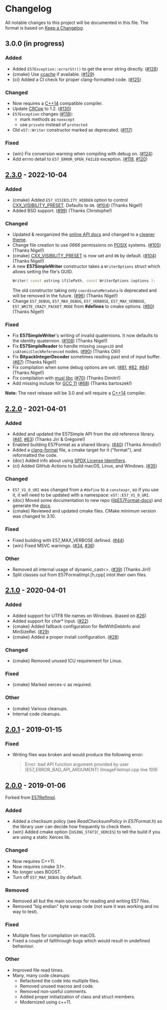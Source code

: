 # Changelog

All notable changes to this project will be documented in this file. The format is based on [Keep a Changelog](https://keepachangelog.com/en/1.0.0/).

## 3.0.0 (in progress)

### Added

- Added `E57Exception::errorStr()` to get the error string directly. ([#128](https://github.com/asmaloney/libE57Format/pull/128))
- {cmake} Use [ccache](https://ccache.dev/) if available. ([#129](https://github.com/asmaloney/libE57Format/pull/129))
- {ci} Added a CI check for proper clang-formatted code. ([#125](https://github.com/asmaloney/libE57Format/pull/125))

### Changed

- Now requires a [C++14](https://en.cppreference.com/w/cpp/14) compatible compiler.
- Update [CRCpp](https://github.com/d-bahr/CRCpp) to 1.2. ([#130](https://github.com/asmaloney/libE57Format/pull/130))
- `E57Exception` changes ([#118](https://github.com/asmaloney/libE57Format/pull/118)):
  - mark methods as `noexcept`
  - use `private` instead of `protected`
- Old `e57::Writer` constructor marked as deprecated. ([#117](https://github.com/asmaloney/libE57Format/pull/117))

### Fixed

- {win} Fix conversion warning when compiling with debug on. ([#124](https://github.com/asmaloney/libE57Format/pull/124))
- Add errno detail to `E57_ERROR_OPEN_FAILED` exception. ([#119](https://github.com/asmaloney/libE57Format/pull/119), [#120](https://github.com/asmaloney/libE57Format/pull/120))

## [2.3.0](https://github.com/asmaloney/libE57Format/releases/tag/v2.3.0) - 2022-10-04

### Added

- {cmake} Added `E57_VISIBILITY_HIDDEN` option to control [CXX_VISIBILITY_PRESET](https://cmake.org/cmake/help/latest/prop_tgt/LANG_VISIBILITY_PRESET.html). Defaults to `ON`. ([#104](https://github.com/asmaloney/libE57Format/pull/104)) (Thanks Nigel!)
- Added BSD support. ([#99](https://github.com/asmaloney/libE57Format/pull/99)) (Thanks Christophe!)

### Changed

- Updated &amp; reorganized the [online API docs](https://asmaloney.github.io/libE57Format-docs/) and changed to a [cleaner theme](https://github.com/jothepro/doxygen-awesome-css).
- Change file creation to use _0666_ permissions on [POSIX](https://en.wikipedia.org/wiki/POSIX) systems. ([#105](https://github.com/asmaloney/libE57Format/pull/105)) (Thanks Nigel!)
- {cmake} [CXX_VISIBILITY_PRESET](https://cmake.org/cmake/help/latest/prop_tgt/LANG_VISIBILITY_PRESET.html) is now set and `ON` by default. ([#104](https://github.com/asmaloney/libE57Format/pull/104)) (Thanks Nigel!)
- A new **E57SimpleWriter** constructor takes a `WriterOptions` struct which allows setting the file's GUID.
  ```cpp
  Writer( const ustring &filePath, const WriterOptions &options );
  ```
  The old constructor taking only `coordinateMetadata` is deprecated and will be removed in the future. ([#96](https://github.com/asmaloney/libE57Format/pull/96)) (Thanks Nigel!)
- Change `E57_DEBUG`, `E57_MAX_DEBUG`, `E57_VERBOSE`, `E57_MAX_VERBOSE`, `E57_WRITE_CRAZY_PACKET_MODE` from **#defines** to cmake options. ([#80](https://github.com/asmaloney/libE57Format/pull/80)) (Thanks Nigel!)

### Fixed

- Fix **E57SimpleWriter**'s writing of invalid quaternions. It now defaults to the identity quaternion. ([#108](https://github.com/asmaloney/libE57Format/pull/108)) (Thanks Nigel!)
- Fix **E57SimpleReader** to handle missing `images2D` and `isAtomicClockReferenced` nodes. ([#90](https://github.com/asmaloney/libE57Format/pull/90)) (Thanks Olli!)
- Fix **BitpackIntegerDecoder** sometimes reading past end of input buffer. ([#87](https://github.com/asmaloney/libE57Format/pull/87)) (Thanks Nigel!)
- Fix compilation when some debug options are set. ([#81](https://github.com/asmaloney/libE57Format/pull/81), [#82](https://github.com/asmaloney/libE57Format/pull/82), [#84](https://github.com/asmaloney/libE57Format/pull/84)) (Thanks Nigel!)
- Fix compilation with [musl libc](https://musl.libc.org/) ([#70](https://github.com/asmaloney/libE57Format/pull/70)) (Thanks Dimitri!)
- Add missing include for [GCC 11](https://gcc.gnu.org/gcc-11/porting_to.html#header-dep-changes) ([#68](https://github.com/asmaloney/libE57Format/pull/68)) (Thanks bartoszek!)

**Note:** The next release will be 3.0 and will require a [C++14](https://en.cppreference.com/w/cpp/14) compiler.

## [2.2.0](https://github.com/asmaloney/libE57Format/releases/tag/v2.2.0) - 2021-04-01

### Added

- Added and updated the E57Simple API from the old reference library. ([#41](https://github.com/asmaloney/libE57Format/pull/41), [#63](https://github.com/asmaloney/libE57Format/pull/63)) (Thanks Jiri & Grégoire!)
- Enabled building E57Format as a shared library. ([#40](https://github.com/asmaloney/libE57Format/pull/40)) (Thanks Amodio!)
- Added a [clang-format](https://clang.llvm.org/docs/ClangFormat.html) file, a cmake target for it ("format"), and reformatted the code.
- {doc} Added info about using [SPDX License Identifiers](https://spdx.org/ids).
- {ci} Added GitHub Actions to build macOS, Linux, and Windows. ([#35](https://github.com/asmaloney/libE57Format/pull/35))

### Changed

- `E57_V1_0_URI` was changed from a `#define` to a `constexpr`, so if you use it, it will need to be updated with a namespace: `e57::E57_V1_0_URI`.
- {doc} Moved some documentation to new repo ([libE57Format-docs](https://github.com/asmaloney/libE57Format-docs)) and generate the [docs](https://asmaloney.github.io/libE57Format-docs/).
- {cmake} Reviewed and updated cmake files. CMake minimum version was changed to 3.10.

### Fixed

- Fixed building with E57_MAX_VERBOSE defined. ([#44](https://github.com/asmaloney/libE57Format/pull/44))
- {win} Fixed MSVC warnings. ([#34](https://github.com/asmaloney/libE57Format/pull/34), [#36](https://github.com/asmaloney/libE57Format/pull/36))

### Other

- Removed all internal usage of dynamic_cast<>. ([#39](https://github.com/asmaloney/libE57Format/pull/39)) (Thanks Jiri!)
- Split classes out from E57FormatImpl.[h,cpp] intot their own files.

## [2.1.0](https://github.com/asmaloney/libE57Format/releases/tag/v2.1) - 2020-04-01

### Added

- Added support for UTF8 file names on Windows. (based on [#26](https://github.com/asmaloney/libE57Format/issues/26))
- Added support for _char\*_ input. ([#22](https://github.com/asmaloney/libE57Format/pull/22))
- {cmake} Added fallback configuration for RelWithDebInfo and MinSizeRel. ([#29](https://github.com/asmaloney/libE57Format/pull/29))
- {cmake} Added a proper install configuration. ([#28](https://github.com/asmaloney/libE57Format/pull/28))

### Changed

- {cmake} Removed unused ICU requirement for Linux.

### Fixed

- {cmake} Marked xerces-c as required.

### Other

- {cmake} Various cleanups.
- Internal code cleanups.

## [2.0.1](https://github.com/asmaloney/libE57Format/releases/tag/v2.0.1) - 2019-01-15

### Fixed

- Writing files was broken and would produce the following error:
  > Error: bad API function argument provided by user (E57_ERROR_BAD_API_ARGUMENT) (ImageFileImpl.cpp line 109)

## [2.0.0](https://github.com/asmaloney/libE57Format/releases/tag/v2.0) - 2019-01-06

Forked from [E57RefImpl](https://sourceforge.net/projects/e57-3d-imgfmt/).

### Added

- Added a checksum policy (see _ReadChecksumPolicy_ in _E57Format.h_) so the library user can decide how frequently to check them.
- {win} Added cmake option ()`USING_STATIC_XERCES`) to tell the build if you are using a static Xerces lib.

### Changed

- Now requires C++11.
- Now requires cmake 3.1+.
- No longer uses BOOST.
- Turn off `E57_MAX_DEBUG` by default.

### Removed

- Removed all but the main sources for reading and writing E57 files.
- Removed "big endian" byte swap code (not sure it was working and no way to test).

### Fixed

- Multiple fixes for compilation on macOS.
- Fixed a couple of fallthrough bugs which would result in undefined behaviour.

### Other

- Improved file read times.
- Many, many code cleanups:
  - Refactored the code into multiple files.
  - Removed unused macros and code.
  - Removed non-useful comments.
  - Added proper initialization of class and struct members.
  - Modernized using c++11.

